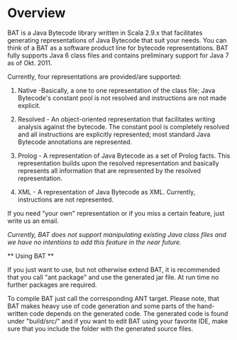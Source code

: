 # Overview
BAT is a Java Bytecode library written in Scala 2.9.x that facilitates generating representations of Java Bytecode that suit your needs. You can think of a BAT as a software product line for bytecode representations. BAT fully supports Java 6 class files and contains preliminary support for Java 7 as of Okt. 2011.

Currently, four representations are provided/are supported:

1. Native -Basically, a one to one representation of the class file; Java Bytecode's constant pool is not resolved and instructions are not made explicit.

2. Resolved - An object-oriented representation that facilitates writing analysis against the bytecode. The constant pool is completely resolved and all instructions are explicitly represented; most standard Java Bytecode annotations are represented.

3. Prolog - A representation of Java Bytecode as a set of Prolog facts. This representation builds upon the resolved representation and basically represents all information that are represented by the resolved representation.

4. XML - A representation of Java Bytecode as XML. Currently, instructions are not represented.

If you need "your own" representation or if you miss a certain feature, just write us an email. 

*Currently, BAT does not support manipulating existing Java class files and we have no intentions to add this feature in the near future.*

** Using BAT **

If you just want to use, but not otherwise extend BAT, it is recommended that you call "ant package" and use the generated jar file. At run time no further packages are required. 

To compile BAT just call the corresponding ANT target. Please note, that BAT makes heavy use of code generation and some parts of the hand-written code depends on the generated code. The generated code is found under "build/src/" and if you want to edit BAT using your favorite IDE, make sure that you include the folder with the generated source files.

